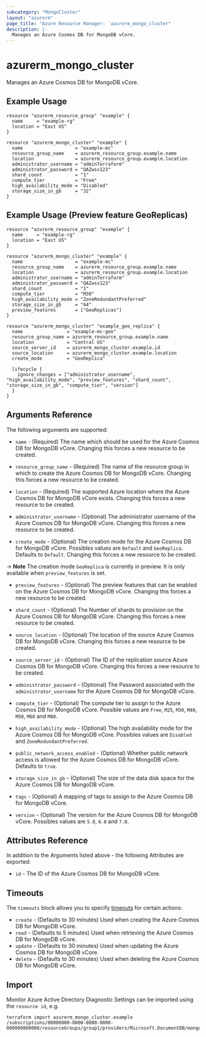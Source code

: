 ```yaml
---
subcategory: "MongoCluster"
layout: "azurerm"
page_title: "Azure Resource Manager: `azurerm_mongo_cluster"
description: |-
  Manages an Azure Cosmos DB for MongoDB vCore.
---
```


# azurerm_mongo_cluster

Manages an Azure Cosmos DB for MongoDB vCore.

## Example Usage

```hcl
resource "azurerm_resource_group" "example" {
  name     = "example-rg"
  location = "East US"
}

resource "azurerm_mongo_cluster" "example" {
  name                   = "example-mc"
  resource_group_name    = azurerm_resource_group.example.name
  location               = azurerm_resource_group.example.location
  administrator_username = "adminTerraform"
  administrator_password = "QAZwsx123"
  shard_count            = "1"
  compute_tier           = "Free"
  high_availability_mode = "Disabled"
  storage_size_in_gb     = "32"
}

```

## Example Usage (Preview feature GeoReplicas)

```hcl
resource "azurerm_resource_group" "example" {
  name     = "example-rg"
  location = "East US"
}

resource "azurerm_mongo_cluster" "example" {
  name                   = "example-mc"
  resource_group_name    = azurerm_resource_group.example.name
  location               = azurerm_resource_group.example.location
  administrator_username = "adminTerraform"
  administrator_password = "QAZwsx123"
  shard_count            = "1"
  compute_tier           = "M30"
  high_availability_mode = "ZoneRedundantPreferred"
  storage_size_in_gb     = "64"
  preview_features       = ["GeoReplicas"]
}

resource "azurerm_mongo_cluster" "example_geo_replica" {
  name                = "example-mc-geo"
  resource_group_name = azurerm_resource_group.example.name
  location            = "Central US"
  source_server_id    = azurerm_mongo_cluster.example.id
  source_location     = azurerm_mongo_cluster.example.location
  create_mode         = "GeoReplica"

  lifecycle {
    ignore_changes = ["administrator_username", "high_availability_mode", "preview_features", "shard_count", "storage_size_in_gb", "compute_tier", "version"]
  }
}
```

## Arguments Reference

The following arguments are supported:

* `name` - (Required) The name which should be used for the Azure Cosmos DB for MongoDB vCore. Changing this forces a new resource to be created.

* `resource_group_name` - (Required) The name of the resource group in which to create the Azure Cosmos DB for MongoDB vCore. Changing this forces a new resource to be created.

* `location` - (Required) The supported Azure location where the Azure Cosmos DB for MongoDB vCore exists. Changing this forces a new resource to be created.

* `administrator_username` - (Optional) The administrator username of the Azure Cosmos DB for MongoDB vCore. Changing this forces a new resource to be created.

* `create_mode` - (Optional) The creation mode for the Azure Cosmos DB for MongoDB vCore. Possibles values are `Default` and `GeoReplica`. Defaults to `Default`. Changing this forces a new resource to be created.

-> **Note** The creation mode `GeoReplica` is currently in preview. It is only available when `preview_features` is set.

* `preview_features` - (Optional) The preview features that can be enabled on the Azure Cosmos DB for MongoDB vCore. Changing this forces a new resource to be created.

* `shard_count` -  (Optional) The Number of shards to provision on the Azure Cosmos DB for MongoDB vCore. Changing this forces a new resource to be created.

* `source_location` - (Optional) The location of the source Azure Cosmos DB for MongoDB vCore. Changing this forces a new resource to be created.

* `source_server_id` - (Optional) The ID of the replication source Azure Cosmos DB for MongoDB vCore. Changing this forces a new resource to be created.

* `administrator_password` - (Optional) The Password associated with the `administrator_username` for the Azure Cosmos DB for MongoDB vCore.

* `compute_tier` - (Optional) The compute tier to assign to the Azure Cosmos DB for MongoDB vCore. Possible values are `Free`, `M25`, `M30`, `M40`, `M50`, `M60` and `M80`.

* `high_availability_mode` - (Optional) The high availability mode for the Azure Cosmos DB for MongoDB vCore. Possibles values are `Disabled` and `ZoneRedundantPreferred`.

* `public_network_access_enabled` - (Optional) Whether public network access is allowed for the Azure Cosmos DB for MongoDB vCore. Defaults to `true`.

* `storage_size_in_gb` - (Optional) The size of the data disk space for the Azure Cosmos DB for MongoDB vCore.

* `tags` - (Optional) A mapping of tags to assign to the Azure Cosmos DB for MongoDB vCore.

* `version` - (Optional) The version for the Azure Cosmos DB for MongoDB vCore. Possibles values are `5.0`, `6.0` and `7.0`.

## Attributes Reference

In addition to the Arguments listed above - the following Attributes are exported:

* `id` - The ID of the Azure Cosmos DB for MongoDB vCore.

## Timeouts

The `timeouts` block allows you to specify [timeouts](https://www.terraform.io/language/resources/syntax#operation-timeouts) for certain actions:

* `create` - (Defaults to 30 minutes) Used when creating the Azure Cosmos DB for MongoDB vCore.
* `read` - (Defaults to 5 minutes) Used when retrieving the Azure Cosmos DB for MongoDB vCore.
* `update` - (Defaults to 30 minutes) Used when updating the Azure Cosmos DB for MongoDB vCore.
* `delete` - (Defaults to 30 minutes) Used when deleting the Azure Cosmos DB for MongoDB vCore.

## Import

Monitor Azure Active Directory Diagnostic Settings can be imported using the `resource id`, e.g.

```shell
terraform import azurerm_mongo_cluster.example /subscriptions/00000000-0000-0000-0000-000000000000/resourceGroups/group1/providers/Microsoft.DocumentDB/mongoClusters/myMongoCluster
```
